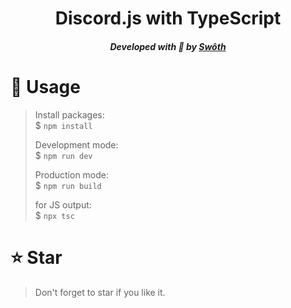 <div align="center">
    <h1>Discord.js with TypeScript</h1>
    <h5>Developed with 🖤 by <a href="https://swoth.xyz">Swôth</a></h5>
</div>

# 📜 Usage
> Install packages: \
> $ `npm install`
>
> Development mode: \
> $ `npm run dev`
>
> Production mode: \
> $ `npm run build`
>
> for JS output: \
> $ `npx tsc`

# ⭐ Star
> Don't forget to star if you like it.